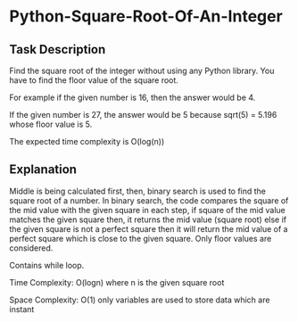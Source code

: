 # Python-Square-Root-Of-An-Integer

## Task Description
Find the square root of the integer without using any Python library. You have to find the floor value of the square root.

For example if the given number is 16, then the answer would be 4.

If the given number is 27, the answer would be 5 because sqrt(5) = 5.196 whose floor value is 5.

The expected time complexity is O(log(n))

## Explanation
Middle is being calculated first, then, binary search is used to find the square root of a number. 
In binary search, the code compares the square of the mid value with the given square in each step, if square of the mid value matches the given square then, it returns the mid value (square root) else if the given square is not a perfect square then it will return the mid value of a perfect square which is close to the given square. Only floor values are considered. 

Contains while loop. 

Time Complexity: O(logn) where n is the given square root

Space Complexity: O(1) only variables are used to store data which are instant

